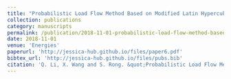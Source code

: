```yaml
---
title: "Probabilistic Load Flow Method Based on Modified Latin Hypercube-Important Sampling"
collection: publications
category: manuscripts
permalink: /publication/2018-11-01-probabilistic-load-flow-method-based-on-modified-latin-hypercube-important-sampling
date: 2018-11-01
venue: 'Energies'
paperurl: 'http://jessica-hub.github.io/files/paper6.pdf'
bibtex_url: 'http://jessica-hub.github.io/files/pubs.bib'
citation: 'Q. Li, X. Wang and S. Rong. &quot;Probabilistic Load Flow Method Based on Modified Latin Hypercube-Important Sampling.&quot; <i>Energies</i>, vol. 11, no. 11, pp. 3171, 2018.'
---
```


